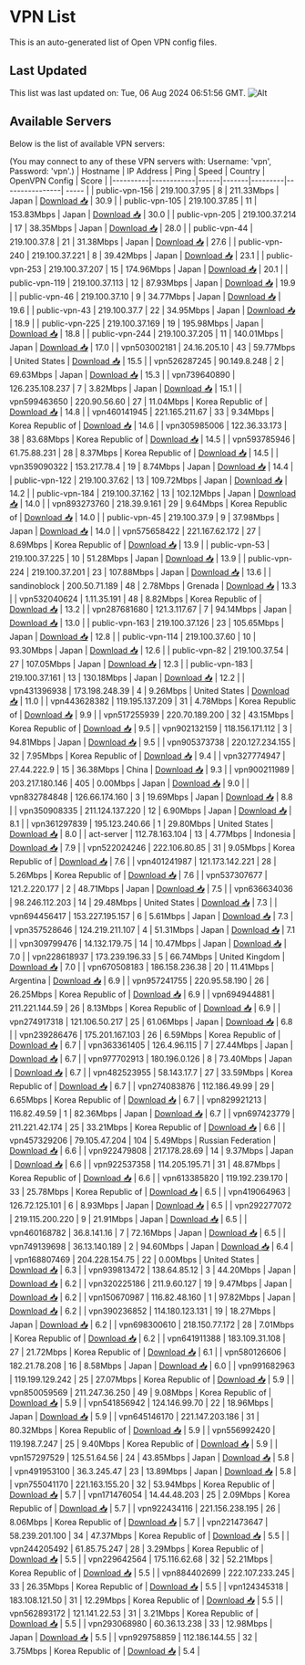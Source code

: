 # VPN List

This is an auto-generated list of Open VPN config files.

## Last Updated

This list was last updated on: Tue, 06 Aug 2024 06:51:56 GMT.
![Alt](https://repobeats.axiom.co/api/embed/186b98318ef1479477931607c1ad7d823f12451f.svg "Repobeats analytics image")

## Available Servers

Below is the list of available VPN servers:

(You may connect to any of these VPN servers with: Username: 'vpn', Password: 'vpn'.)
| Hostname | IP Address | Ping | Speed | Country | OpenVPN Config | Score |
|----------|------------|------|-------|---------|----------------| ----- |
| public-vpn-156 | 219.100.37.95 | 8 | 211.33Mbps | Japan | [Download 📥](./configs/server_0_JP.ovpn) | 30.9 |
| public-vpn-105 | 219.100.37.85 | 11 | 153.83Mbps | Japan | [Download 📥](./configs/server_1_JP.ovpn) | 30.0 |
| public-vpn-205 | 219.100.37.214 | 17 | 38.35Mbps | Japan | [Download 📥](./configs/server_2_JP.ovpn) | 28.0 |
| public-vpn-44 | 219.100.37.8 | 21 | 31.38Mbps | Japan | [Download 📥](./configs/server_3_JP.ovpn) | 27.6 |
| public-vpn-240 | 219.100.37.221 | 8 | 39.42Mbps | Japan | [Download 📥](./configs/server_4_JP.ovpn) | 23.1 |
| public-vpn-253 | 219.100.37.207 | 15 | 174.96Mbps | Japan | [Download 📥](./configs/server_5_JP.ovpn) | 20.1 |
| public-vpn-119 | 219.100.37.113 | 12 | 87.93Mbps | Japan | [Download 📥](./configs/server_6_JP.ovpn) | 19.9 |
| public-vpn-46 | 219.100.37.10 | 9 | 34.77Mbps | Japan | [Download 📥](./configs/server_7_JP.ovpn) | 19.6 |
| public-vpn-43 | 219.100.37.7 | 22 | 34.95Mbps | Japan | [Download 📥](./configs/server_8_JP.ovpn) | 18.9 |
| public-vpn-225 | 219.100.37.169 | 19 | 195.98Mbps | Japan | [Download 📥](./configs/server_9_JP.ovpn) | 18.8 |
| public-vpn-244 | 219.100.37.205 | 11 | 140.01Mbps | Japan | [Download 📥](./configs/server_10_JP.ovpn) | 17.0 |
| vpn503002181 | 24.16.205.10 | 43 | 59.77Mbps | United States | [Download 📥](./configs/server_11_US.ovpn) | 15.5 |
| vpn526287245 | 90.149.8.248 | 2 | 69.63Mbps | Japan | [Download 📥](./configs/server_12_JP.ovpn) | 15.3 |
| vpn739640890 | 126.235.108.237 | 7 | 3.82Mbps | Japan | [Download 📥](./configs/server_13_JP.ovpn) | 15.1 |
| vpn599463650 | 220.90.56.60 | 27 | 11.04Mbps | Korea Republic of | [Download 📥](./configs/server_14_KR.ovpn) | 14.8 |
| vpn460141945 | 221.165.211.67 | 33 | 9.34Mbps | Korea Republic of | [Download 📥](./configs/server_15_KR.ovpn) | 14.6 |
| vpn305985006 | 122.36.33.173 | 38 | 83.68Mbps | Korea Republic of | [Download 📥](./configs/server_16_KR.ovpn) | 14.5 |
| vpn593785946 | 61.75.88.231 | 28 | 8.37Mbps | Korea Republic of | [Download 📥](./configs/server_17_KR.ovpn) | 14.5 |
| vpn359090322 | 153.217.78.4 | 19 | 8.74Mbps | Japan | [Download 📥](./configs/server_18_JP.ovpn) | 14.4 |
| public-vpn-122 | 219.100.37.62 | 13 | 109.72Mbps | Japan | [Download 📥](./configs/server_19_JP.ovpn) | 14.2 |
| public-vpn-184 | 219.100.37.162 | 13 | 102.12Mbps | Japan | [Download 📥](./configs/server_20_JP.ovpn) | 14.0 |
| vpn893273760 | 218.39.9.161 | 29 | 9.64Mbps | Korea Republic of | [Download 📥](./configs/server_21_KR.ovpn) | 14.0 |
| public-vpn-45 | 219.100.37.9 | 9 | 37.98Mbps | Japan | [Download 📥](./configs/server_22_JP.ovpn) | 14.0 |
| vpn575658422 | 221.167.62.172 | 27 | 8.69Mbps | Korea Republic of | [Download 📥](./configs/server_23_KR.ovpn) | 13.9 |
| public-vpn-53 | 219.100.37.225 | 10 | 51.28Mbps | Japan | [Download 📥](./configs/server_24_JP.ovpn) | 13.9 |
| public-vpn-224 | 219.100.37.201 | 23 | 107.88Mbps | Japan | [Download 📥](./configs/server_25_JP.ovpn) | 13.6 |
| sandinoblock | 200.50.71.189 | 48 | 2.78Mbps | Grenada | [Download 📥](./configs/server_26_GD.ovpn) | 13.3 |
| vpn532040624 | 1.11.35.191 | 48 | 8.82Mbps | Korea Republic of | [Download 📥](./configs/server_27_KR.ovpn) | 13.2 |
| vpn287681680 | 121.3.117.67 | 7 | 94.14Mbps | Japan | [Download 📥](./configs/server_28_JP.ovpn) | 13.0 |
| public-vpn-163 | 219.100.37.126 | 23 | 105.65Mbps | Japan | [Download 📥](./configs/server_29_JP.ovpn) | 12.8 |
| public-vpn-114 | 219.100.37.60 | 10 | 93.30Mbps | Japan | [Download 📥](./configs/server_30_JP.ovpn) | 12.6 |
| public-vpn-82 | 219.100.37.54 | 27 | 107.05Mbps | Japan | [Download 📥](./configs/server_31_JP.ovpn) | 12.3 |
| public-vpn-183 | 219.100.37.161 | 13 | 130.18Mbps | Japan | [Download 📥](./configs/server_32_JP.ovpn) | 12.2 |
| vpn431396938 | 173.198.248.39 | 4 | 9.26Mbps | United States | [Download 📥](./configs/server_33_US.ovpn) | 11.0 |
| vpn443628382 | 119.195.137.209 | 31 | 4.78Mbps | Korea Republic of | [Download 📥](./configs/server_34_KR.ovpn) | 9.9 |
| vpn517255939 | 220.70.189.200 | 32 | 43.15Mbps | Korea Republic of | [Download 📥](./configs/server_35_KR.ovpn) | 9.5 |
| vpn902132159 | 118.156.171.112 | 3 | 94.81Mbps | Japan | [Download 📥](./configs/server_36_JP.ovpn) | 9.5 |
| vpn905373738 | 220.127.234.155 | 32 | 7.95Mbps | Korea Republic of | [Download 📥](./configs/server_37_KR.ovpn) | 9.4 |
| vpn327774947 | 27.44.222.9 | 15 | 36.38Mbps | China | [Download 📥](./configs/server_38_CN.ovpn) | 9.3 |
| vpn900211989 | 203.217.180.146 | 405 | 0.00Mbps | Japan | [Download 📥](./configs/server_39_JP.ovpn) | 9.0 |
| vpn832784848 | 126.66.174.160 | 3 | 19.69Mbps | Japan | [Download 📥](./configs/server_40_JP.ovpn) | 8.8 |
| vpn350908335 | 211.124.137.220 | 12 | 6.90Mbps | Japan | [Download 📥](./configs/server_41_JP.ovpn) | 8.1 |
| vpn361297839 | 195.123.240.66 | 1 | 29.80Mbps | United States | [Download 📥](./configs/server_42_US.ovpn) | 8.0 |
| act-server | 112.78.163.104 | 13 | 4.77Mbps | Indonesia | [Download 📥](./configs/server_43_ID.ovpn) | 7.9 |
| vpn522024246 | 222.106.80.85 | 31 | 9.05Mbps | Korea Republic of | [Download 📥](./configs/server_44_KR.ovpn) | 7.6 |
| vpn401241987 | 121.173.142.221 | 28 | 5.26Mbps | Korea Republic of | [Download 📥](./configs/server_45_KR.ovpn) | 7.6 |
| vpn537307677 | 121.2.220.177 | 2 | 48.71Mbps | Japan | [Download 📥](./configs/server_46_JP.ovpn) | 7.5 |
| vpn636634036 | 98.246.112.203 | 14 | 29.48Mbps | United States | [Download 📥](./configs/server_47_US.ovpn) | 7.3 |
| vpn694456417 | 153.227.195.157 | 6 | 5.61Mbps | Japan | [Download 📥](./configs/server_48_JP.ovpn) | 7.3 |
| vpn357528646 | 124.219.211.107 | 4 | 51.31Mbps | Japan | [Download 📥](./configs/server_49_JP.ovpn) | 7.1 |
| vpn309799476 | 14.132.179.75 | 14 | 10.47Mbps | Japan | [Download 📥](./configs/server_50_JP.ovpn) | 7.0 |
| vpn228618937 | 173.239.196.33 | 5 | 66.74Mbps | United Kingdom | [Download 📥](./configs/server_51_GB.ovpn) | 7.0 |
| vpn670508183 | 186.158.236.38 | 20 | 11.41Mbps | Argentina | [Download 📥](./configs/server_52_AR.ovpn) | 6.9 |
| vpn957241755 | 220.95.58.190 | 26 | 26.25Mbps | Korea Republic of | [Download 📥](./configs/server_53_KR.ovpn) | 6.9 |
| vpn694944881 | 211.221.144.59 | 26 | 8.13Mbps | Korea Republic of | [Download 📥](./configs/server_54_KR.ovpn) | 6.9 |
| vpn274917318 | 121.106.50.217 | 25 | 61.06Mbps | Japan | [Download 📥](./configs/server_55_JP.ovpn) | 6.8 |
| vpn239286476 | 175.201.167.103 | 26 | 6.59Mbps | Korea Republic of | [Download 📥](./configs/server_56_KR.ovpn) | 6.7 |
| vpn363361405 | 126.4.96.115 | 7 | 27.44Mbps | Japan | [Download 📥](./configs/server_57_JP.ovpn) | 6.7 |
| vpn977702913 | 180.196.0.126 | 8 | 73.40Mbps | Japan | [Download 📥](./configs/server_58_JP.ovpn) | 6.7 |
| vpn482523955 | 58.143.17.7 | 27 | 33.59Mbps | Korea Republic of | [Download 📥](./configs/server_59_KR.ovpn) | 6.7 |
| vpn274083876 | 112.186.49.99 | 29 | 6.65Mbps | Korea Republic of | [Download 📥](./configs/server_60_KR.ovpn) | 6.7 |
| vpn829921213 | 116.82.49.59 | 1 | 82.36Mbps | Japan | [Download 📥](./configs/server_61_JP.ovpn) | 6.7 |
| vpn697423779 | 211.221.42.174 | 25 | 33.21Mbps | Korea Republic of | [Download 📥](./configs/server_62_KR.ovpn) | 6.6 |
| vpn457329206 | 79.105.47.204 | 104 | 5.49Mbps | Russian Federation | [Download 📥](./configs/server_63_RU.ovpn) | 6.6 |
| vpn922479808 | 217.178.28.69 | 14 | 9.37Mbps | Japan | [Download 📥](./configs/server_64_JP.ovpn) | 6.6 |
| vpn922537358 | 114.205.195.71 | 31 | 48.87Mbps | Korea Republic of | [Download 📥](./configs/server_65_KR.ovpn) | 6.6 |
| vpn613385820 | 119.192.239.170 | 33 | 25.78Mbps | Korea Republic of | [Download 📥](./configs/server_66_KR.ovpn) | 6.5 |
| vpn419064963 | 126.72.125.101 | 6 | 8.93Mbps | Japan | [Download 📥](./configs/server_67_JP.ovpn) | 6.5 |
| vpn292277072 | 219.115.200.220 | 9 | 21.91Mbps | Japan | [Download 📥](./configs/server_68_JP.ovpn) | 6.5 |
| vpn460168782 | 36.8.141.16 | 7 | 72.16Mbps | Japan | [Download 📥](./configs/server_69_JP.ovpn) | 6.5 |
| vpn749139698 | 36.13.140.189 | 2 | 94.60Mbps | Japan | [Download 📥](./configs/server_70_JP.ovpn) | 6.4 |
| vpn168807469 | 204.228.154.75 | 22 | 0.00Mbps | United States | [Download 📥](./configs/server_71_US.ovpn) | 6.3 |
| vpn939813472 | 138.64.85.12 | 3 | 44.20Mbps | Japan | [Download 📥](./configs/server_72_JP.ovpn) | 6.2 |
| vpn320225186 | 211.9.60.127 | 19 | 9.47Mbps | Japan | [Download 📥](./configs/server_73_JP.ovpn) | 6.2 |
| vpn150670987 | 116.82.48.160 | 1 | 97.82Mbps | Japan | [Download 📥](./configs/server_74_JP.ovpn) | 6.2 |
| vpn390236852 | 114.180.123.131 | 19 | 18.27Mbps | Japan | [Download 📥](./configs/server_75_JP.ovpn) | 6.2 |
| vpn698300610 | 218.150.77.172 | 28 | 7.01Mbps | Korea Republic of | [Download 📥](./configs/server_76_KR.ovpn) | 6.2 |
| vpn641911388 | 183.109.31.108 | 27 | 21.72Mbps | Korea Republic of | [Download 📥](./configs/server_77_KR.ovpn) | 6.1 |
| vpn580126606 | 182.21.78.208 | 16 | 8.58Mbps | Japan | [Download 📥](./configs/server_78_JP.ovpn) | 6.0 |
| vpn991682963 | 119.199.129.242 | 25 | 27.07Mbps | Korea Republic of | [Download 📥](./configs/server_79_KR.ovpn) | 5.9 |
| vpn850059569 | 211.247.36.250 | 49 | 9.08Mbps | Korea Republic of | [Download 📥](./configs/server_80_KR.ovpn) | 5.9 |
| vpn541856942 | 124.146.99.70 | 22 | 18.96Mbps | Japan | [Download 📥](./configs/server_81_JP.ovpn) | 5.9 |
| vpn645146170 | 221.147.203.186 | 31 | 80.32Mbps | Korea Republic of | [Download 📥](./configs/server_82_KR.ovpn) | 5.9 |
| vpn556992420 | 119.198.7.247 | 25 | 9.40Mbps | Korea Republic of | [Download 📥](./configs/server_83_KR.ovpn) | 5.9 |
| vpn157297529 | 125.51.64.56 | 24 | 43.85Mbps | Japan | [Download 📥](./configs/server_84_JP.ovpn) | 5.8 |
| vpn491953100 | 36.3.245.47 | 23 | 13.89Mbps | Japan | [Download 📥](./configs/server_85_JP.ovpn) | 5.8 |
| vpn755041170 | 221.163.155.20 | 32 | 53.94Mbps | Korea Republic of | [Download 📥](./configs/server_86_KR.ovpn) | 5.7 |
| vpn171476054 | 14.44.48.203 | 25 | 2.09Mbps | Korea Republic of | [Download 📥](./configs/server_87_KR.ovpn) | 5.7 |
| vpn922434116 | 221.156.238.195 | 26 | 8.06Mbps | Korea Republic of | [Download 📥](./configs/server_88_KR.ovpn) | 5.7 |
| vpn221473647 | 58.239.201.100 | 34 | 47.37Mbps | Korea Republic of | [Download 📥](./configs/server_89_KR.ovpn) | 5.5 |
| vpn244205492 | 61.85.75.247 | 28 | 3.29Mbps | Korea Republic of | [Download 📥](./configs/server_90_KR.ovpn) | 5.5 |
| vpn229642564 | 175.116.62.68 | 32 | 52.21Mbps | Korea Republic of | [Download 📥](./configs/server_91_KR.ovpn) | 5.5 |
| vpn884402699 | 222.107.233.245 | 33 | 26.35Mbps | Korea Republic of | [Download 📥](./configs/server_92_KR.ovpn) | 5.5 |
| vpn124345318 | 183.108.121.50 | 31 | 12.29Mbps | Korea Republic of | [Download 📥](./configs/server_93_KR.ovpn) | 5.5 |
| vpn562893172 | 121.141.22.53 | 31 | 3.21Mbps | Korea Republic of | [Download 📥](./configs/server_94_KR.ovpn) | 5.5 |
| vpn293068980 | 60.36.13.238 | 33 | 12.98Mbps | Japan | [Download 📥](./configs/server_95_JP.ovpn) | 5.5 |
| vpn929758859 | 112.186.144.55 | 32 | 3.75Mbps | Korea Republic of | [Download 📥](./configs/server_96_KR.ovpn) | 5.4 |
